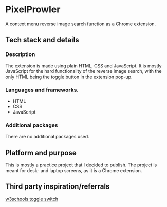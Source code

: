 # PixelProwler
A context menu reverse image search function as a Chrome extension.
## Tech stack and details
### Description
The extension is made using plain HTML, CSS and JavaScript. It is mostly JavaScript for the hard functionality of the reverse image search, with the only HTML being the toggle button in the extension pop-up.
### Languages and frameworks.
* HTML
* CSS
* JavaScript
### Additional packages
There are no additional packages used.
## Platform and purpose
This is mostly a practice project that I decided to publish.
The project is meant for desk- and laptop screens, as it is a Chrome extension.
## Third party inspiration/referrals
[w3schools toggle switch](https://www.w3schools.com/howto/howto_css_switch.asp)
